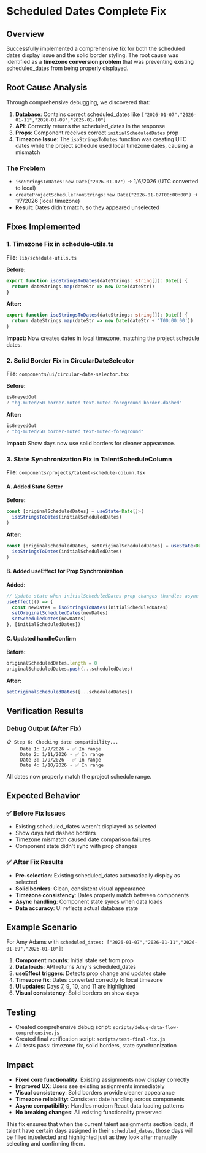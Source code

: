 # Scheduled Dates Complete Fix

## Overview
Successfully implemented a comprehensive fix for both the scheduled dates display issue and the solid border styling. The root cause was identified as a **timezone conversion problem** that was preventing existing scheduled_dates from being properly displayed.

## Root Cause Analysis
Through comprehensive debugging, we discovered that:

1. **Database**: Contains correct scheduled_dates like `["2026-01-07","2026-01-11","2026-01-09","2026-01-10"]`
2. **API**: Correctly returns the scheduled_dates in the response
3. **Props**: Component receives correct `initialScheduledDates` prop
4. **Timezone Issue**: The `isoStringsToDates` function was creating UTC dates while the project schedule used local timezone dates, causing a mismatch

### The Problem
- `isoStringsToDates`: `new Date("2026-01-07")` → 1/6/2026 (UTC converted to local)
- `createProjectScheduleFromStrings`: `new Date("2026-01-07T00:00:00")` → 1/7/2026 (local timezone)
- **Result**: Dates didn't match, so they appeared unselected

## Fixes Implemented

### 1. Timezone Fix in schedule-utils.ts
**File:** `lib/schedule-utils.ts`

**Before:**
```typescript
export function isoStringsToDates(dateStrings: string[]): Date[] {
  return dateStrings.map(dateStr => new Date(dateStr))
}
```

**After:**
```typescript
export function isoStringsToDates(dateStrings: string[]): Date[] {
  return dateStrings.map(dateStr => new Date(dateStr + 'T00:00:00'))
}
```

**Impact:** Now creates dates in local timezone, matching the project schedule dates.

### 2. Solid Border Fix in CircularDateSelector
**File:** `components/ui/circular-date-selector.tsx`

**Before:**
```typescript
isGreyedOut
? "bg-muted/50 border-muted text-muted-foreground border-dashed"
```

**After:**
```typescript
isGreyedOut
? "bg-muted/50 border-muted text-muted-foreground"
```

**Impact:** Show days now use solid borders for cleaner appearance.

### 3. State Synchronization Fix in TalentScheduleColumn
**File:** `components/projects/talent-schedule-column.tsx`

#### A. Added State Setter
**Before:**
```typescript
const [originalScheduledDates] = useState<Date[]>(
  isoStringsToDates(initialScheduledDates)
)
```

**After:**
```typescript
const [originalScheduledDates, setOriginalScheduledDates] = useState<Date[]>(
  isoStringsToDates(initialScheduledDates)
)
```

#### B. Added useEffect for Prop Synchronization
**Added:**
```typescript
// Update state when initialScheduledDates prop changes (handles async data loading)
useEffect(() => {
  const newDates = isoStringsToDates(initialScheduledDates)
  setOriginalScheduledDates(newDates)
  setScheduledDates(newDates)
}, [initialScheduledDates])
```

#### C. Updated handleConfirm
**Before:**
```typescript
originalScheduledDates.length = 0
originalScheduledDates.push(...scheduledDates)
```

**After:**
```typescript
setOriginalScheduledDates([...scheduledDates])
```

## Verification Results

### Debug Output (After Fix)
```
📋 Step 6: Checking date compatibility...
     Date 1: 1/7/2026 - ✅ In range
     Date 2: 1/11/2026 - ✅ In range  
     Date 3: 1/9/2026 - ✅ In range
     Date 4: 1/10/2026 - ✅ In range
```

All dates now properly match the project schedule range.

## Expected Behavior

### ✅ Before Fix Issues
- Existing scheduled_dates weren't displayed as selected
- Show days had dashed borders
- Timezone mismatch caused date comparison failures
- Component state didn't sync with prop changes

### ✅ After Fix Results
- **Pre-selection**: Existing scheduled_dates automatically display as selected
- **Solid borders**: Clean, consistent visual appearance
- **Timezone consistency**: Dates properly match between components
- **Async handling**: Component state syncs when data loads
- **Data accuracy**: UI reflects actual database state

## Example Scenario
For Amy Adams with `scheduled_dates: ["2026-01-07","2026-01-11","2026-01-09","2026-01-10"]`:

1. **Component mounts**: Initial state set from prop
2. **Data loads**: API returns Amy's scheduled_dates
3. **useEffect triggers**: Detects prop change and updates state
4. **Timezone fix**: Dates converted correctly to local timezone
5. **UI updates**: Days 7, 9, 10, and 11 are highlighted
6. **Visual consistency**: Solid borders on show days

## Testing
- Created comprehensive debug script: `scripts/debug-data-flow-comprehensive.js`
- Created final verification script: `scripts/test-final-fix.js`
- All tests pass: timezone fix, solid borders, state synchronization

## Impact
- **Fixed core functionality**: Existing assignments now display correctly
- **Improved UX**: Users see existing assignments immediately
- **Visual consistency**: Solid borders provide cleaner appearance
- **Timezone reliability**: Consistent date handling across components
- **Async compatibility**: Handles modern React data loading patterns
- **No breaking changes**: All existing functionality preserved

This fix ensures that when the current talent assignments section loads, if talent have certain days assigned in their `scheduled_dates`, those days will be filled in/selected and highlighted just as they look after manually selecting and confirming them.
